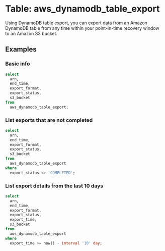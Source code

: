 # Table: aws_dynamodb_table_export

Using DynamoDB table export, you can export data from an Amazon DynamoDB table from any time within your point-in-time recovery window to an Amazon S3 bucket.

## Examples

### Basic info

```sql
select
  arn,
  end_time,
  export_format,
  export_status,
  s3_bucket
from
  aws_dynamodb_table_export;
```

### List exports that are not completed

```sql
select
  arn,
  end_time,
  export_format,
  export_status,
  s3_bucket
from
  aws_dynamodb_table_export
where
  export_status <> 'COMPLETED';
```

### List export details from the last 10 days

```sql
select
  arn,
  end_time,
  export_format,
  export_status,
  export_time,
  s3_bucket
from
  aws_dynamodb_table_export
where
  export_time >= now() - interval '10' day;
```